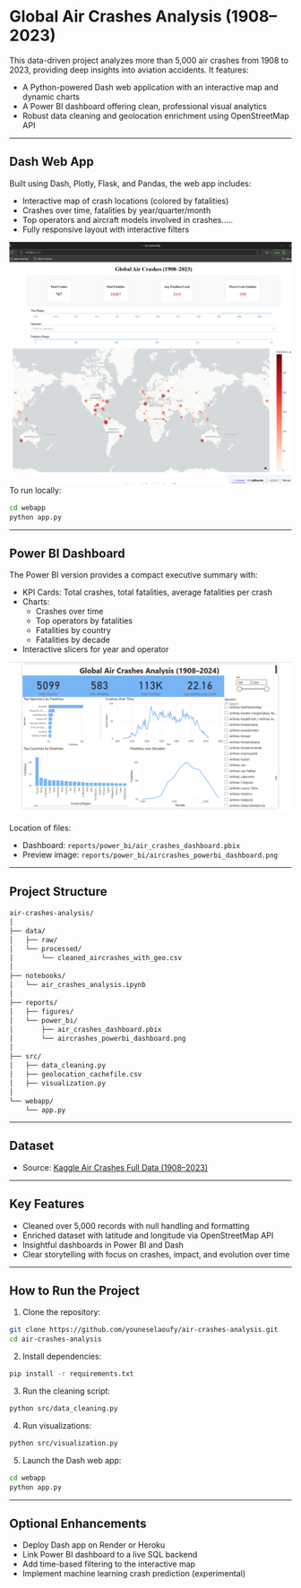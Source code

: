 
# Global Air Crashes Analysis (1908–2023)

This data-driven project analyzes more than 5,000 air crashes from 1908 to 2023, providing deep insights into aviation accidents. It features:

- A Python-powered Dash web application with an interactive map and dynamic charts  
- A Power BI dashboard offering clean, professional visual analytics  
- Robust data cleaning and geolocation enrichment using OpenStreetMap API

---

## Dash Web App

Built using Dash, Plotly, Flask, and Pandas, the web app includes:

- Interactive map of crash locations (colored by fatalities)
- Crashes over time, fatalities by year/quarter/month
- Top operators and aircraft models involved in crashes.....
- Fully responsive layout with interactive filters

![Dash App](reports/web/map.png)
To run locally:

```bash
cd webapp
python app.py
```

---

## Power BI Dashboard

The Power BI version provides a compact executive summary with:

- KPI Cards: Total crashes, total fatalities, average fatalities per crash
- Charts:  
  - Crashes over time  
  - Top operators by fatalities  
  - Fatalities by country  
  - Fatalities by decade
- Interactive slicers for year and operator

![Power BI Dashboard](reports/power_bi/aircrashes_powerbi_dashboard.png)


Location of files:

- Dashboard: `reports/power_bi/air_crashes_dashboard.pbix`
- Preview image: `reports/power_bi/aircrashes_powerbi_dashboard.png`

---

## Project Structure

```
air-crashes-analysis/
│
├── data/
│   ├── raw/                         
│   └── processed/                   
│       └── cleaned_aircrashes_with_geo.csv
│
├── notebooks/
│   └── air_crashes_analysis.ipynb  
│
├── reports/
│   ├── figures/                     
│   └── power_bi/
│       ├── air_crashes_dashboard.pbix
│       └── aircrashes_powerbi_dashboard.png
│
├── src/
│   ├── data_cleaning.py            
│   ├── geolocation_cachefile.csv   
│   ├── visualization.py            
│
└── webapp/
    └── app.py                      
```

---

## Dataset

- Source: [Kaggle Air Crashes Full Data (1908–2023)](https://www.kaggle.com/datasets/jogwums/air-crashes-full-data-1908-2023)

---

## Key Features

- Cleaned over 5,000 records with null handling and formatting
- Enriched dataset with latitude and longitude via OpenStreetMap API
- Insightful dashboards in Power BI and Dash
- Clear storytelling with focus on crashes, impact, and evolution over time

---

## How to Run the Project

1. Clone the repository:

```bash
git clone https://github.com/youneselaoufy/air-crashes-analysis.git
cd air-crashes-analysis
```

2. Install dependencies:

```bash
pip install -r requirements.txt
```

3. Run the cleaning script:

```bash
python src/data_cleaning.py
```

4. Run visualizations:

```bash
python src/visualization.py
```

5. Launch the Dash web app:

```bash
cd webapp
python app.py
```

---

## Optional Enhancements

- Deploy Dash app on Render or Heroku
- Link Power BI dashboard to a live SQL backend
- Add time-based filtering to the interactive map
- Implement machine learning crash prediction (experimental)
